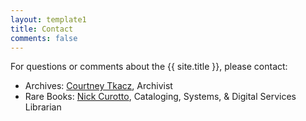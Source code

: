 ```yaml
---
layout: template1
title: Contact
comments: false
---
```


<div class="jumbotron">
  <p>For questions or comments about the {{ site.title }}, please contact:
    <ul>
      <li>Archives: <a href="mailto:courtney.tkacz@vmfa.museum?subject=VMFA Digital Collections MAP">Courtney Tkacz</a>, Archivist</li>
      <li>Rare Books: <a href="mailto:nick.curotto@vmfa.museum?subject=VMFA Digital Collections MAP">Nick Curotto</a>, Cataloging, Systems, & Digital Services Librarian</li>
    </ul>
  </p>
</div>
